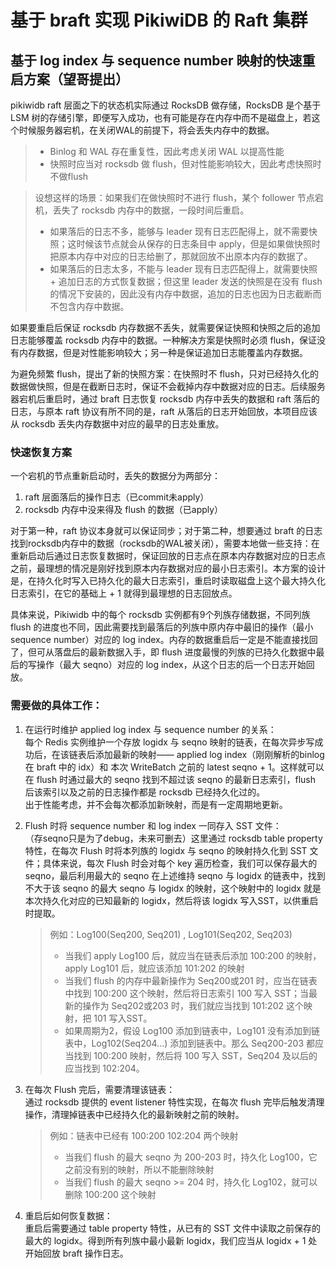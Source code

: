 # 基于 braft 实现 PikiwiDB 的 Raft 集群

## 基于 log index 与 sequence number 映射的快速重启方案（望哥提出）
pikiwidb raft 层面之下的状态机实际通过 RocksDB 做存储，RocksDB 是个基于 LSM 树的存储引擎，即便写入成功，也有可能是存在内存中而不是磁盘上，若这个时候服务器宕机，在关闭WAL的前提下，将会丢失内存中的数据。
> - Binlog 和 WAL 存在重复性，因此考虑关闭 WAL 以提高性能  
> - 快照时应当对 rocksdb 做 flush，但对性能影响较大，因此考虑快照时不做flush

> 设想这样的场景：如果我们在做快照时不进行 flush，某个 follower 节点宕机，丢失了 rocksdb 内存中的数据，一段时间后重启。
> - 如果落后的日志不多，能够与 leader 现有日志匹配得上，就不需要快照；这时候该节点就会从保存的日志条目中 apply，但是如果做快照时把原本内存中对应的日志给删了，那就回放不出原本内存的数据了。
> - 如果落后的日志太多，不能与 leader 现有日志匹配得上，就需要快照 + 追加日志的方式恢复数据；但这里 leader 发送的快照是在没有 flush 的情况下安装的，因此没有内存中数据，追加的日志也因为日志截断而不包含内存中数据。

如果要重启后保证 rocksdb 内存数据不丢失，就需要保证快照和快照之后的追加日志能够覆盖 rocksdb 内存中的数据。一种解决方案是快照时必须 flush，保证没有内存数据，但是对性能影响较大；另一种是保证追加日志能覆盖内存数据。

为避免频繁 flush，提出了新的快照方案：在快照时不 flush，只对已经持久化的数据做快照，但是在截断日志时，保证不会截掉内存中数据对应的日志。后续服务器宕机后重启时，通过 braft 日志恢复 rocksdb 内存中丢失的数据和 raft 落后的日志，与原本 raft 协议有所不同的是，raft 从落后的日志开始回放，本项目应该从 rocksdb 丢失内存数据中对应的最早的日志处重放。

### 快速恢复方案
一个宕机的节点重新启动时，丢失的数据分为两部分：
1. raft 层面落后的操作日志（已commit未apply） 
2. rocksdb 内存中没来得及 flush 的数据（已apply）  

对于第一种，raft 协议本身就可以保证同步；对于第二种，想要通过 braft 的日志找到rocksdb内存中的数据（rocksdb的WAL被关闭），需要本地做一些支持：在重新启动后通过日志恢复数据时，保证回放的日志点在原本内存数据对应的日志点之前，最理想的情况是刚好找到原本内存数据对应的最小日志索引。本方案的设计是，在持久化时写入已持久化的最大日志索引，重启时读取磁盘上这个最大持久化日志索引，在它的基础上 + 1 就得到最理想的日志回放点。  

具体来说，Pikiwidb 中的每个 rocksdb 实例都有9个列族存储数据，不同列族 flush 的进度也不同，因此需要找到最落后的列族中原内存中最旧的操作（最小 sequence number）对应的 log index。内存的数据重启后一定是不能直接找回了，但可从落盘后的最新数据入手，即 flush 进度最慢的列族的已持久化数据中最后的写操作（最大 seqno）对应的 log index，从这个日志的后一个日志开始回放。

### 需要做的具体工作：
1. 在运行时维护 applied log index 与 sequence number 的关系：  
   每个 Redis 实例维护一个存放 logidx 与 seqno 映射的链表，在每次异步写成功后，在该链表后添加最新的映射—— applied log index（刚刚解析的binlog 在 braft 中的 idx）和 本次 WriteBatch 之前的 latest seqno + 1。这样就可以在 flush 时通过最大的 seqno 找到不超过该 seqno 的最新日志索引，flush 后该索引以及之前的日志操作都是 rocksdb 已经持久化过的。  
   出于性能考虑，并不会每次都添加新映射，而是有一定周期地更新。
3. Flush 时将 sequence number 和 log index 一同存入 SST 文件：  
   （存seqno只是为了debug，未来可删去）这里通过 rocksdb table property 特性，在每次 Flush 时将本列族的 logidx 与 seqno  的映射持久化到 SST 文件；具体来说，每次 Flush 时会对每个 key 遍历检查，我们可以保存最大的 seqno，最后利用最大的 seqno 在上述维持 seqno 与 logidx 的链表中，找到不大于该 seqno 的最大 seqno 与 logidx 的映射，这个映射中的 logidx 就是本次持久化对应的已知最新的 logidx，然后将该 logidx 写入SST，以供重启时提取。

   > 例如：Log100(Seq200, Seq201) , Log101(Seq202, Seq203)  
   > - 当我们 apply Log100 后，就应当在链表后添加 100:200 的映射，apply Log101 后，就应该添加 101:202 的映射  
   > - 当我们 flush 的内存中最新操作为 Seq200或201 时，应当在链表中找到 100:200 这个映射，然后将日志索引 100 写入 SST；当最新的操作为 Seq202或203 时，我们就应当找到 101:202 这个映射，把 101 写入SST。  
   > - 如果周期为2，假设 Log100 添加到链表中，Log101 没有添加到链表中，Log102(Seq204...) 添加到链表中。那么 Seq200-203 都应当找到 100:200 映射，然后将 100 写入 SST，Seq204 及以后的应当找到 102:204。

3. 在每次 Flush 完后，需要清理该链表：  
   通过 rocksdb 提供的 event listener 特性实现，在每次 flush 完毕后触发清理操作，清理掉链表中已经持久化的最新映射之前的映射。
   > 例如：链表中已经有 100:200 102:204 两个映射   
   > - 当我们 flush 的最大 seqno 为 200-203 时，持久化 Log100，它之前没有别的映射，所以不能删除映射
   > - 当我们 flush 的最大 seqno >= 204 时，持久化 Log102，就可以删除 100:200 这个映射

4. 重启后如何恢复数据：  
   重启后需要通过 table property 特性，从已有的 SST 文件中读取之前保存的最大的 logidx。得到所有列族中最小最新 logidx，我们应当从 logidx + 1 处开始回放 braft 操作日志。
